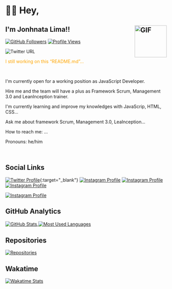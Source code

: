 # 👋🏼 <strong>Hey</strong>,

## I'm Jonhnata Lima!! <img width="100" alt="GIF" align="right" src="https://media0.giphy.com/media/TFUd6cS3rc4qcaS5T8/giphy.gif"/>


[![GitHub Followers](https://img.shields.io/github/followers/JonhnataLima?color=%23f5f5f5&label=GitHub%20Followers&logo=GitHub&logoColor=%23f5f5f5)](https://github.com/JonhnataLima)
[![Profile Views](https://img.shields.io/jsdelivr/gh/hd/JonhnataLima/jonhnatalima?color=%23f5f5f5&label=Views&logo=GitHub&logoColor=%23f5f5f5)](https://github.com/JonhnataLima)


<img alt="Twitter URL" src="">
<br>
<p style="color: orange">I still working on this &ldquo;README.md&rdquo;...</p> 
<br>

<p>I'm currently open for a working position as JavaScript Developer.</p>
<p>Hire me and the team will have a  plus as Framework Scrum, Management 3.0 and LeanInception trainer.</p>
<p>I'm currently learning and improve my knowledges with JavaScrip, HTML, CSS...</p>
<p>Ask me about framework Scrum, Management 3.0, LeaInception...</p>
<p>How to reach me: ...</p>
<p>Pronouns: he/him</p>

<br>

## Social Links


[![Twitter Profile](https://img.shields.io/twitter/url?color=%231DA1F2&label=%40JonhnataLima&logo=Twitter&logoColor=%231DA1F2&style=plastic&url=https%3A%2F%2Ftwitter.com%2FJonhnataLima)](https://twitter.com/intent/follow?screen_name=JonhnataLima){:target="\_blank"}
[![Instagram Profile](https://img.shields.io/badge/instagram-%20-orange?color=%23C13584&label=%40jonhnatalima&logo=Instagram&logoColor=%23F56040&style=plastic)](https://www.instagram.com/jonhnatalima/)
[![Instagram Profile](https://img.shields.io/badge/linkedin-%20-blue?&label=LinkedIn&logo=linkedin&logoColor=FFFFFF&style=plastic)](https://www.linkedin.com/in/jonhnata-lima/)
[![Instagram Profile](https://img.shields.io/badge/linkedin-Jonhnata%20Lima-blue?&label=LinkedIn&logo=linkedin&logoColor=FFFFFF&style=plastic)](https://www.linkedin.com/in/jonhnata-lima/)

<p>
<a target="_blank" href="https://www.linkedin.com/in/jonhnata-lima/"><img src="https://img.shields.io/badge/linkedin-Jonhnata%20Lima-blue?&label=LinkedIn&logo=linkedin&logoColor=FFFFFF&style=plastic" alt="Instagram Profile"/></a>
</p>



## GitHub Analytics
<p>
  <a href="https://github.com/jonhnatalima" target="_blank">
    <img align="center"
      src="https://github-readme-stats.vercel.app/api/?username=jonhnatalima&theme=chartreuse-dark&show_icons=true&count_private=true"
    alt="GitHub Stats"/>
  </a>
  <a href="https://github.com/jonhnatalima" target="_blank"
    ><img align="center"
      src="https://github-readme-stats.vercel.app/api/top-langs/?username=jonhnatalima&theme=chartreuse-dark&layout=compact"
    alt="Most Used Languages"/>
  </a>
</p>

## Repositories
<p>
  <a href="https://github.com/jonhnatalima/countdown-timer" target="_blank"
    ><img
      src="https://github-readme-stats.vercel.app/api/pin/?username=jonhnatalima&repo=countdown-timer&show_owner=true&theme=chartreuse-dark"
    alt="Repositories"/>
  </a>
</p>

## Wakatime

<p>
  <a href="https://github.com/jonhnatalima" target="_blank"
    ><img
      src="https://github-readme-stats.vercel.app/api/wakatime?username=jonhnatalima&theme=chartreuse-dark"
    alt="Wakatime Stats"/>
  </a>
</p>
